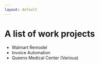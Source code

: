 ```yaml
---
layout: default
---
```


# A list of work projects

- Walmart Remodel
- Invoice Automation
- Queens Medical Center (Various)
